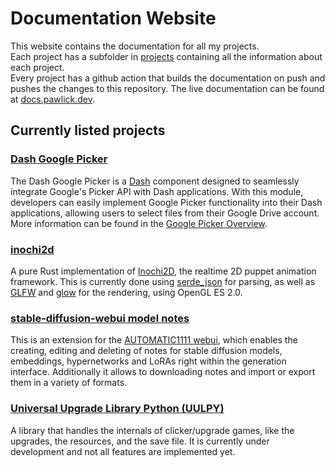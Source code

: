 # Documentation Website

This website contains the documentation for all my projects. \
Each project has a subfolder in [projects](/projects) containing all the information about each project. \
Every project has a github action that builds the documentation on push and pushes the changes to this repository.
The live documentation can be found at [docs.pawlick.dev](https://docs.pawlick.dev).

## Currently listed projects

### [Dash Google Picker](https://docs.pawlick.dev/projects/dash_google_picker)

The Dash Google Picker is a [Dash](https://plotly.com/dash) component designed to seamlessly integrate Google's Picker API with Dash applications.
With this module, developers can easily implement Google Picker functionality into their Dash applications, allowing users to select files from their Google Drive account.
More information can be found in the [Google Picker Overview](https://developers.google.com/drive/picker/guides/overview).

### [inochi2d](https://docs.pawlick.dev/projects/inochi2d)

A pure Rust implementation of [Inochi2D](https://inochi2d.com), the realtime 2D puppet animation framework.
This is currently done using [serde\_json](https://crates.io/crates/serde_json) for parsing, as well as [GLFW](https://www.glfw.org) and [glow](https://crates.io/crates/glow) for the rendering, using OpenGL ES 2.0.

### [stable-diffusion-webui model notes](https://docs.pawlick.dev/projects/sd-webui-model-notes)

This is an extension for the [AUTOMATIC1111 webui](https://github.com/AUTOMATIC1111/stable-diffusion-webui), which enables the creating, editing and deleting of notes for stable diffusion models, embeddings, hypernetworks and LoRAs right within the generation interface. Additionally it allows to downloading notes and import or export them in a variety of formats.

### [Universal Upgrade Library Python (UULPY)](https://docs.pawlick.dev/projects/uulpy)

A library that handles the internals of clicker/upgrade games, like the upgrades, the resources, and the save file. It is currently under development and not all features are implemented yet.
